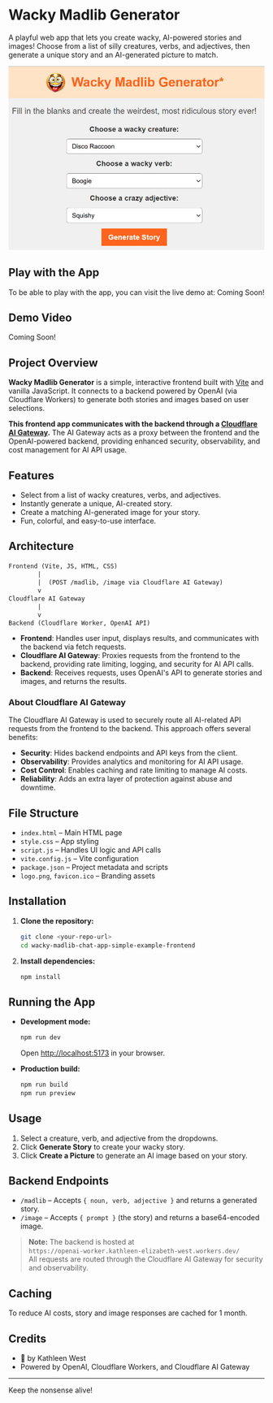 # Wacky Madlib Generator

A playful web app that lets you create wacky, AI-powered stories and images! Choose from a list of silly creatures, verbs, and adjectives, then generate a unique story and an AI-generated picture to match.

![Wacky Madlib Logo](/images/demo-start.jpg)

## Play with the App

To be able to play with the app, you can visit the live demo at: Coming Soon!

## Demo Video

Coming Soon!

## Project Overview

**Wacky Madlib Generator** is a simple, interactive frontend built with [Vite](https://vitejs.dev/) and vanilla JavaScript. It connects to a backend powered by OpenAI (via Cloudflare Workers) to generate both stories and images based on user selections.

**This frontend app communicates with the backend through a [Cloudflare AI Gateway](https://developers.cloudflare.com/ai-gateway/).** The AI Gateway acts as a proxy between the frontend and the OpenAI-powered backend, providing enhanced security, observability, and cost management for AI API usage.

## Features

- Select from a list of wacky creatures, verbs, and adjectives.
- Instantly generate a unique, AI-created story.
- Create a matching AI-generated image for your story.
- Fun, colorful, and easy-to-use interface.

## Architecture

```
Frontend (Vite, JS, HTML, CSS)
        |
        |  (POST /madlib, /image via Cloudflare AI Gateway)
        v
Cloudflare AI Gateway
        |
        v
Backend (Cloudflare Worker, OpenAI API)
```

- **Frontend**: Handles user input, displays results, and communicates with the backend via fetch requests.
- **Cloudflare AI Gateway**: Proxies requests from the frontend to the backend, providing rate limiting, logging, and security for AI API calls.
- **Backend**: Receives requests, uses OpenAI's API to generate stories and images, and returns the results.

### About Cloudflare AI Gateway

The Cloudflare AI Gateway is used to securely route all AI-related API requests from the frontend to the backend. This approach offers several benefits:

- **Security**: Hides backend endpoints and API keys from the client.
- **Observability**: Provides analytics and monitoring for AI API usage.
- **Cost Control**: Enables caching and rate limiting to manage AI costs.
- **Reliability**: Adds an extra layer of protection against abuse and downtime.

## File Structure

- `index.html` – Main HTML page
- `style.css` – App styling
- `script.js` – Handles UI logic and API calls
- `vite.config.js` – Vite configuration
- `package.json` – Project metadata and scripts
- `logo.png`, `favicon.ico` – Branding assets

## Installation

1. **Clone the repository:**
   ```sh
   git clone <your-repo-url>
   cd wacky-madlib-chat-app-simple-example-frontend
   ```

2. **Install dependencies:**
   ```sh
   npm install
   ```

## Running the App

- **Development mode:**
  ```sh
  npm run dev
  ```
  Open [http://localhost:5173](http://localhost:5173) in your browser.

- **Production build:**
  ```sh
  npm run build
  npm run preview
  ```

## Usage

1. Select a creature, verb, and adjective from the dropdowns.
2. Click **Generate Story** to create your wacky story.
3. Click **Create a Picture** to generate an AI image based on your story.

## Backend Endpoints

- `/madlib` – Accepts `{ noun, verb, adjective }` and returns a generated story.
- `/image` – Accepts `{ prompt }` (the story) and returns a base64-encoded image.

> **Note:** The backend is hosted at  
> `https://openai-worker.kathleen-elizabeth-west.workers.dev/`  
> All requests are routed through the Cloudflare AI Gateway for security and observability.

## Caching

To reduce AI costs, story and image responses are cached for 1 month.

## Credits

- 🚀 by Kathleen West
- Powered by OpenAI, Cloudflare Workers, and Cloudflare AI Gateway

---
Keep the nonsense alive!

